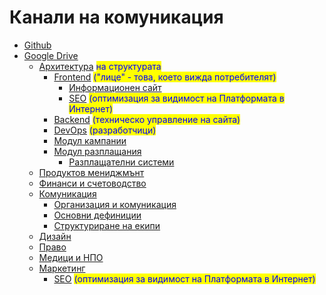 # Канали на комуникация

* [Github](https://github.com/podkrepi-bg)
* [Google Drive](https://drive.google.com/drive/u/1/folders/1RqIpL7kDopka5NJ_DbU00ta4m4Dccllo)
  * [Архитектура](https://drive.google.com/drive/u/1/folders/1RqIpL7kDopka5NJ_DbU00ta4m4Dccllo) <mark style="color:blue;">на структурата</mark>
    * [Frontend](https://drive.google.com/drive/u/1/folders/1nsbGpe73JEpfASbcvcE-DZwUmpABn3SM)  <mark style="color:blue;">("лице" - това, което вижда потребителят)</mark>
      * [Информационен сайт](https://drive.google.com/drive/u/1/folders/1X9XJssX4eZHBI0pXGSBIY_EfrKYwKq07)
      * [SEO](https://drive.google.com/drive/u/1/folders/1EQSje24mtADAGR6ADfc7C_JP2XwiQWPW) <mark style="color:blue;">(оптимизация за видимост на Платформата в Интернет)</mark>
    * [Backend](https://drive.google.com/drive/u/1/folders/1Q0kWz9lSKwOj1WutOwxuI\_7hJsFOYkM-) <mark style="color:blue;">(техническо управление на сайта)</mark>
    * [DevOps](https://drive.google.com/drive/u/1/folders/1PKtfEIz2724rYc5tAHabGubyN_mVL50H) <mark style="color:blue;">(разработчици)</mark>
    * [Модул кампании](https://drive.google.com/drive/u/1/folders/1Z-3pkK_NoeLOMqroIOOAAsmWg2PVEQxc)
    * [Модул разплащания](https://drive.google.com/drive/folders/1mCxrqPKqxV8nQkhJxli9JbGNGd9X9Uak)
      * [Разплащателни системи](https://docs.google.com/document/d/1U19kH4Iu-MgcT6ZuplgiCgGVAK9tPIKoMz00A97Tw2c/edit?usp=sharing)
  * [Продуктов мениджмънт](https://drive.google.com/drive/u/1/folders/14XpIC5Dqewxndkhwvpw0LosfiIyO9TOO)
  * [Финанси и счетоводство](https://drive.google.com/drive/u/1/folders/1-9UCQlFSiRslnCIQ_KTDF0ue5cHVTyfE)
  * [Комуникация](https://drive.google.com/drive/u/1/folders/1iu5I80YIxCf6j48qTfdYq0R39c-JcYon)
    * [Организация и комуникация](https://docs.google.com/document/d/1xF5zgdjJyGR80rtcIDHbLuqNLXb_xcRmokE8IjNSaR0/edit)
    * [Основни дефиниции](https://docs.google.com/document/d/1SFmKvB-FGAEuRUYV6bvqQP9eskJYOkjy7\_oVPm4fvYM/edit)
    * [Структуриране на екипи](https://docs.google.com/document/d/1ckY9a-cyLssRXuVI_Ja2W2\_CEe27rDQpEot9SDpV1tk/edit)
  * [Дизайн](https://drive.google.com/drive/u/1/folders/1JA5rbdHkp2x8VuZN6jlIzKRHPnncGGYh)
  * [Право](https://drive.google.com/drive/u/1/folders/12NB3RfKI4bnN87lMJYoZ3VM0gYwkaQnW)
  * [Медици и НПО](https://drive.google.com/drive/u/1/folders/1kd2RVB5iIIH3EB2BUIVexvgBaIbXaKIs)
  * [Маркетинг](https://drive.google.com/drive/u/1/folders/1T_HhmYXA0et_tlM66ipLPcoPhKLZKJiN)
    * [SEO](https://drive.google.com/drive/u/1/folders/1EQSje24mtADAGR6ADfc7C_JP2XwiQWPW) <mark style="color:blue;">(оптимизация за видимост на Платформата в Интернет)</mark>

